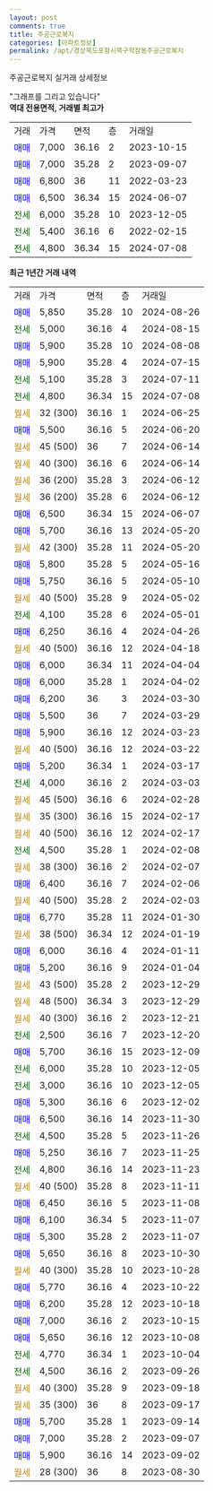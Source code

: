 ```yaml
---
layout: post
comments: true
title: 주공근로복지
categories: [아파트정보]
permalink: /apt/경상북도포항시북구학잠동주공근로복지
---
```


주공근로복지 실거래 상세정보

<script type="text/javascript">
  google.charts.load('current', {'packages':['line', 'corechart']});
  google.charts.setOnLoadCallback(drawChart);

  function drawChart() {
    var data = new google.visualization.DataTable();
    data.addColumn('date', '거래일');
    data.addColumn('number', "매매");
    data.addColumn('number', "전세");
    data.addColumn('number', "전매");

    data.addRows([[new Date(Date.parse("2024-08-26")), 5850, null, null], [new Date(Date.parse("2024-08-15")), null, 5000, null], [new Date(Date.parse("2024-08-08")), 5900, null, null], [new Date(Date.parse("2024-07-15")), 5900, null, null], [new Date(Date.parse("2024-07-11")), null, 5100, null], [new Date(Date.parse("2024-07-08")), null, 4800, null], [new Date(Date.parse("2024-06-25")), null, null, null], [new Date(Date.parse("2024-06-20")), 5500, null, null], [new Date(Date.parse("2024-06-14")), null, null, null], [new Date(Date.parse("2024-06-14")), null, null, null], [new Date(Date.parse("2024-06-12")), null, null, null], [new Date(Date.parse("2024-06-12")), null, null, null], [new Date(Date.parse("2024-06-07")), 6500, null, null], [new Date(Date.parse("2024-05-20")), 5700, null, null], [new Date(Date.parse("2024-05-20")), null, null, null], [new Date(Date.parse("2024-05-16")), 5800, null, null], [new Date(Date.parse("2024-05-10")), 5750, null, null], [new Date(Date.parse("2024-05-02")), null, null, null], [new Date(Date.parse("2024-05-01")), null, 4100, null], [new Date(Date.parse("2024-04-26")), 6250, null, null], [new Date(Date.parse("2024-04-18")), null, null, null], [new Date(Date.parse("2024-04-04")), 6000, null, null], [new Date(Date.parse("2024-04-02")), 6000, null, null], [new Date(Date.parse("2024-03-30")), 6200, null, null], [new Date(Date.parse("2024-03-29")), 5500, null, null], [new Date(Date.parse("2024-03-23")), 5900, null, null], [new Date(Date.parse("2024-03-22")), null, null, null], [new Date(Date.parse("2024-03-17")), 5200, null, null], [new Date(Date.parse("2024-03-03")), null, 4000, null], [new Date(Date.parse("2024-02-28")), null, null, null], [new Date(Date.parse("2024-02-17")), null, null, null], [new Date(Date.parse("2024-02-17")), null, null, null], [new Date(Date.parse("2024-02-08")), null, 4500, null], [new Date(Date.parse("2024-02-07")), null, null, null], [new Date(Date.parse("2024-02-06")), 6400, null, null], [new Date(Date.parse("2024-02-03")), null, null, null], [new Date(Date.parse("2024-01-30")), 6770, null, null], [new Date(Date.parse("2024-01-19")), null, null, null], [new Date(Date.parse("2024-01-11")), 6000, null, null], [new Date(Date.parse("2024-01-04")), 5200, null, null], [new Date(Date.parse("2023-12-29")), null, null, null], [new Date(Date.parse("2023-12-29")), null, null, null], [new Date(Date.parse("2023-12-21")), null, null, null], [new Date(Date.parse("2023-12-20")), null, 2500, null], [new Date(Date.parse("2023-12-09")), 5700, null, null], [new Date(Date.parse("2023-12-05")), null, 6000, null], [new Date(Date.parse("2023-12-05")), null, 3000, null], [new Date(Date.parse("2023-12-02")), 5300, null, null], [new Date(Date.parse("2023-11-30")), 6500, null, null], [new Date(Date.parse("2023-11-26")), null, 4500, null], [new Date(Date.parse("2023-11-25")), 5250, null, null], [new Date(Date.parse("2023-11-23")), null, 4800, null], [new Date(Date.parse("2023-11-11")), null, null, null], [new Date(Date.parse("2023-11-08")), 6450, null, null], [new Date(Date.parse("2023-11-07")), 6100, null, null], [new Date(Date.parse("2023-11-07")), 5300, null, null], [new Date(Date.parse("2023-10-30")), 5650, null, null], [new Date(Date.parse("2023-10-28")), null, null, null], [new Date(Date.parse("2023-10-22")), 5770, null, null], [new Date(Date.parse("2023-10-18")), 6200, null, null], [new Date(Date.parse("2023-10-15")), 7000, null, null], [new Date(Date.parse("2023-10-08")), 5650, null, null], [new Date(Date.parse("2023-10-04")), null, 4770, null], [new Date(Date.parse("2023-09-26")), null, 4500, null], [new Date(Date.parse("2023-09-18")), null, null, null], [new Date(Date.parse("2023-09-17")), null, null, null], [new Date(Date.parse("2023-09-14")), 5700, null, null], [new Date(Date.parse("2023-09-07")), 7000, null, null], [new Date(Date.parse("2023-09-02")), 5900, null, null], [new Date(Date.parse("2023-08-30")), null, null, null]]);

    var options = {
      hAxis: {
        format: 'yyyy/MM/dd'
      },    
      lineWidth: 0,
      pointsVisible: true,    
      title: '최근 1년간 유형별 실거래가 분포',
      legend: { position: 'bottom' }
    };

    var formatter = new google.visualization.NumberFormat({pattern:'###,###'} );
    formatter.format(data, 1);
    formatter.format(data, 2);
    
    setTimeout(function() {
        var chart = new google.visualization.LineChart(document.getElementById('columnchart_material'));
        chart.draw(data, (options));
        document.getElementById('loading').style.display = 'none';
    }, 200);
  }
</script>


<div id="loading" style="z-index:20; display: block; margin-left: 0px">"그래프를 그리고 있습니다"</div>
<div id="columnchart_material" style="width: 95%; margin-left: 0px; display: block"></div>
<!-- contents start -->
<b>역대 전용면적, 거래별 최고가</b>
<table class="sortable">
    <tr>
      <td>거래</td>
      <td>가격</td>
      <td>면적</td>
      <td>층</td>
      <td>거래일</td>
    </tr>
        <tr>
          <td><a style="color: blue">매매</a></td>
          <td>7,000</td>
          <td>36.16</td>
          <td>2</td>
          <td>2023-10-15</td>
        </tr>            <tr>
          <td><a style="color: blue">매매</a></td>
          <td>7,000</td>
          <td>35.28</td>
          <td>2</td>
          <td>2023-09-07</td>
        </tr>            <tr>
          <td><a style="color: blue">매매</a></td>
          <td>6,800</td>
          <td>36</td>
          <td>11</td>
          <td>2022-03-23</td>
        </tr>            <tr>
          <td><a style="color: blue">매매</a></td>
          <td>6,500</td>
          <td>36.34</td>
          <td>15</td>
          <td>2024-06-07</td>
        </tr>        
        <tr>
              <td><a style="color: darkgreen">전세</a></td>
              <td>6,000</td>
              <td>35.28</td>
              <td>10</td>
              <td>2023-12-05</td>
            </tr>            <tr>
              <td><a style="color: darkgreen">전세</a></td>
              <td>5,400</td>
              <td>36.16</td>
              <td>6</td>
              <td>2022-02-15</td>
            </tr>            <tr>
              <td><a style="color: darkgreen">전세</a></td>
              <td>4,800</td>
              <td>36.34</td>
              <td>15</td>
              <td>2024-07-08</td>
            </tr>        
    
</table>

<b>최근 1년간 거래 내역</b>

<table class="sortable">
    <tr>
      <td>거래</td>
      <td>가격</td>
      <td>면적</td>
      <td>층</td>
      <td>거래일</td>
    </tr>
    <tr>
      <td><a style="color: blue">매매</a></td>
      <td>5,850</td>
      <td>35.28</td>
      <td>10</td>
      <td>2024-08-26</td>
    </tr>          <tr>
      <td><a style="color: darkgreen">전세</a></td>
      <td>5,000</td>
      <td>36.16</td>
      <td>4</td>
      <td>2024-08-15</td>
    </tr>          <tr>
      <td><a style="color: blue">매매</a></td>
      <td>5,900</td>
      <td>35.28</td>
      <td>10</td>
      <td>2024-08-08</td>
    </tr>          <tr>
      <td><a style="color: blue">매매</a></td>
      <td>5,900</td>
      <td>35.28</td>
      <td>4</td>
      <td>2024-07-15</td>
    </tr>          <tr>
      <td><a style="color: darkgreen">전세</a></td>
      <td>5,100</td>
      <td>35.28</td>
      <td>3</td>
      <td>2024-07-11</td>
    </tr>          <tr>
      <td><a style="color: darkgreen">전세</a></td>
      <td>4,800</td>
      <td>36.34</td>
      <td>15</td>
      <td>2024-07-08</td>
    </tr>          <tr>
      <td><a style="color: darkgoldenrod">월세</a></td>
      <td>32 (300)</td>
      <td>36.16</td>
      <td>1</td>
      <td>2024-06-25</td>
    </tr>          <tr>
      <td><a style="color: blue">매매</a></td>
      <td>5,500</td>
      <td>36.16</td>
      <td>5</td>
      <td>2024-06-20</td>
    </tr>          <tr>
      <td><a style="color: darkgoldenrod">월세</a></td>
      <td>45 (500)</td>
      <td>36</td>
      <td>7</td>
      <td>2024-06-14</td>
    </tr>          <tr>
      <td><a style="color: darkgoldenrod">월세</a></td>
      <td>40 (300)</td>
      <td>36.16</td>
      <td>6</td>
      <td>2024-06-14</td>
    </tr>          <tr>
      <td><a style="color: darkgoldenrod">월세</a></td>
      <td>36 (200)</td>
      <td>35.28</td>
      <td>3</td>
      <td>2024-06-12</td>
    </tr>          <tr>
      <td><a style="color: darkgoldenrod">월세</a></td>
      <td>36 (200)</td>
      <td>35.28</td>
      <td>6</td>
      <td>2024-06-12</td>
    </tr>          <tr>
      <td><a style="color: blue">매매</a></td>
      <td>6,500</td>
      <td>36.34</td>
      <td>15</td>
      <td>2024-06-07</td>
    </tr>          <tr>
      <td><a style="color: blue">매매</a></td>
      <td>5,700</td>
      <td>36.16</td>
      <td>13</td>
      <td>2024-05-20</td>
    </tr>          <tr>
      <td><a style="color: darkgoldenrod">월세</a></td>
      <td>42 (300)</td>
      <td>35.28</td>
      <td>11</td>
      <td>2024-05-20</td>
    </tr>          <tr>
      <td><a style="color: blue">매매</a></td>
      <td>5,800</td>
      <td>35.28</td>
      <td>5</td>
      <td>2024-05-16</td>
    </tr>          <tr>
      <td><a style="color: blue">매매</a></td>
      <td>5,750</td>
      <td>36.16</td>
      <td>5</td>
      <td>2024-05-10</td>
    </tr>          <tr>
      <td><a style="color: darkgoldenrod">월세</a></td>
      <td>40 (500)</td>
      <td>35.28</td>
      <td>9</td>
      <td>2024-05-02</td>
    </tr>          <tr>
      <td><a style="color: darkgreen">전세</a></td>
      <td>4,100</td>
      <td>35.28</td>
      <td>6</td>
      <td>2024-05-01</td>
    </tr>          <tr>
      <td><a style="color: blue">매매</a></td>
      <td>6,250</td>
      <td>36.16</td>
      <td>4</td>
      <td>2024-04-26</td>
    </tr>          <tr>
      <td><a style="color: darkgoldenrod">월세</a></td>
      <td>40 (500)</td>
      <td>36.16</td>
      <td>12</td>
      <td>2024-04-18</td>
    </tr>          <tr>
      <td><a style="color: blue">매매</a></td>
      <td>6,000</td>
      <td>36.34</td>
      <td>11</td>
      <td>2024-04-04</td>
    </tr>          <tr>
      <td><a style="color: blue">매매</a></td>
      <td>6,000</td>
      <td>35.28</td>
      <td>1</td>
      <td>2024-04-02</td>
    </tr>          <tr>
      <td><a style="color: blue">매매</a></td>
      <td>6,200</td>
      <td>36</td>
      <td>3</td>
      <td>2024-03-30</td>
    </tr>          <tr>
      <td><a style="color: blue">매매</a></td>
      <td>5,500</td>
      <td>36</td>
      <td>7</td>
      <td>2024-03-29</td>
    </tr>          <tr>
      <td><a style="color: blue">매매</a></td>
      <td>5,900</td>
      <td>36.16</td>
      <td>12</td>
      <td>2024-03-23</td>
    </tr>          <tr>
      <td><a style="color: darkgoldenrod">월세</a></td>
      <td>40 (500)</td>
      <td>36.16</td>
      <td>12</td>
      <td>2024-03-22</td>
    </tr>          <tr>
      <td><a style="color: blue">매매</a></td>
      <td>5,200</td>
      <td>36.34</td>
      <td>1</td>
      <td>2024-03-17</td>
    </tr>          <tr>
      <td><a style="color: darkgreen">전세</a></td>
      <td>4,000</td>
      <td>36.16</td>
      <td>2</td>
      <td>2024-03-03</td>
    </tr>          <tr>
      <td><a style="color: darkgoldenrod">월세</a></td>
      <td>45 (500)</td>
      <td>36.16</td>
      <td>6</td>
      <td>2024-02-28</td>
    </tr>          <tr>
      <td><a style="color: darkgoldenrod">월세</a></td>
      <td>35 (300)</td>
      <td>36.16</td>
      <td>15</td>
      <td>2024-02-17</td>
    </tr>          <tr>
      <td><a style="color: darkgoldenrod">월세</a></td>
      <td>40 (500)</td>
      <td>36.16</td>
      <td>12</td>
      <td>2024-02-17</td>
    </tr>          <tr>
      <td><a style="color: darkgreen">전세</a></td>
      <td>4,500</td>
      <td>35.28</td>
      <td>1</td>
      <td>2024-02-08</td>
    </tr>          <tr>
      <td><a style="color: darkgoldenrod">월세</a></td>
      <td>38 (300)</td>
      <td>36.16</td>
      <td>2</td>
      <td>2024-02-07</td>
    </tr>          <tr>
      <td><a style="color: blue">매매</a></td>
      <td>6,400</td>
      <td>36.16</td>
      <td>7</td>
      <td>2024-02-06</td>
    </tr>          <tr>
      <td><a style="color: darkgoldenrod">월세</a></td>
      <td>40 (500)</td>
      <td>35.28</td>
      <td>2</td>
      <td>2024-02-03</td>
    </tr>          <tr>
      <td><a style="color: blue">매매</a></td>
      <td>6,770</td>
      <td>35.28</td>
      <td>11</td>
      <td>2024-01-30</td>
    </tr>          <tr>
      <td><a style="color: darkgoldenrod">월세</a></td>
      <td>38 (500)</td>
      <td>36.34</td>
      <td>12</td>
      <td>2024-01-19</td>
    </tr>          <tr>
      <td><a style="color: blue">매매</a></td>
      <td>6,000</td>
      <td>36.16</td>
      <td>4</td>
      <td>2024-01-11</td>
    </tr>          <tr>
      <td><a style="color: blue">매매</a></td>
      <td>5,200</td>
      <td>36.16</td>
      <td>9</td>
      <td>2024-01-04</td>
    </tr>          <tr>
      <td><a style="color: darkgoldenrod">월세</a></td>
      <td>43 (500)</td>
      <td>35.28</td>
      <td>2</td>
      <td>2023-12-29</td>
    </tr>          <tr>
      <td><a style="color: darkgoldenrod">월세</a></td>
      <td>48 (500)</td>
      <td>36.34</td>
      <td>3</td>
      <td>2023-12-29</td>
    </tr>          <tr>
      <td><a style="color: darkgoldenrod">월세</a></td>
      <td>40 (300)</td>
      <td>36.16</td>
      <td>2</td>
      <td>2023-12-21</td>
    </tr>          <tr>
      <td><a style="color: darkgreen">전세</a></td>
      <td>2,500</td>
      <td>36.16</td>
      <td>7</td>
      <td>2023-12-20</td>
    </tr>          <tr>
      <td><a style="color: blue">매매</a></td>
      <td>5,700</td>
      <td>36.16</td>
      <td>15</td>
      <td>2023-12-09</td>
    </tr>          <tr>
      <td><a style="color: darkgreen">전세</a></td>
      <td>6,000</td>
      <td>35.28</td>
      <td>10</td>
      <td>2023-12-05</td>
    </tr>          <tr>
      <td><a style="color: darkgreen">전세</a></td>
      <td>3,000</td>
      <td>36.16</td>
      <td>10</td>
      <td>2023-12-05</td>
    </tr>          <tr>
      <td><a style="color: blue">매매</a></td>
      <td>5,300</td>
      <td>36.16</td>
      <td>6</td>
      <td>2023-12-02</td>
    </tr>          <tr>
      <td><a style="color: blue">매매</a></td>
      <td>6,500</td>
      <td>36.16</td>
      <td>14</td>
      <td>2023-11-30</td>
    </tr>          <tr>
      <td><a style="color: darkgreen">전세</a></td>
      <td>4,500</td>
      <td>35.28</td>
      <td>5</td>
      <td>2023-11-26</td>
    </tr>          <tr>
      <td><a style="color: blue">매매</a></td>
      <td>5,250</td>
      <td>36.16</td>
      <td>7</td>
      <td>2023-11-25</td>
    </tr>          <tr>
      <td><a style="color: darkgreen">전세</a></td>
      <td>4,800</td>
      <td>36.16</td>
      <td>14</td>
      <td>2023-11-23</td>
    </tr>          <tr>
      <td><a style="color: darkgoldenrod">월세</a></td>
      <td>40 (500)</td>
      <td>35.28</td>
      <td>8</td>
      <td>2023-11-11</td>
    </tr>          <tr>
      <td><a style="color: blue">매매</a></td>
      <td>6,450</td>
      <td>36.16</td>
      <td>5</td>
      <td>2023-11-08</td>
    </tr>          <tr>
      <td><a style="color: blue">매매</a></td>
      <td>6,100</td>
      <td>36.34</td>
      <td>5</td>
      <td>2023-11-07</td>
    </tr>          <tr>
      <td><a style="color: blue">매매</a></td>
      <td>5,300</td>
      <td>35.28</td>
      <td>2</td>
      <td>2023-11-07</td>
    </tr>          <tr>
      <td><a style="color: blue">매매</a></td>
      <td>5,650</td>
      <td>36.16</td>
      <td>8</td>
      <td>2023-10-30</td>
    </tr>          <tr>
      <td><a style="color: darkgoldenrod">월세</a></td>
      <td>40 (300)</td>
      <td>35.28</td>
      <td>10</td>
      <td>2023-10-28</td>
    </tr>          <tr>
      <td><a style="color: blue">매매</a></td>
      <td>5,770</td>
      <td>36.16</td>
      <td>4</td>
      <td>2023-10-22</td>
    </tr>          <tr>
      <td><a style="color: blue">매매</a></td>
      <td>6,200</td>
      <td>35.28</td>
      <td>12</td>
      <td>2023-10-18</td>
    </tr>          <tr>
      <td><a style="color: blue">매매</a></td>
      <td>7,000</td>
      <td>36.16</td>
      <td>2</td>
      <td>2023-10-15</td>
    </tr>          <tr>
      <td><a style="color: blue">매매</a></td>
      <td>5,650</td>
      <td>36.16</td>
      <td>12</td>
      <td>2023-10-08</td>
    </tr>          <tr>
      <td><a style="color: darkgreen">전세</a></td>
      <td>4,770</td>
      <td>36.34</td>
      <td>1</td>
      <td>2023-10-04</td>
    </tr>          <tr>
      <td><a style="color: darkgreen">전세</a></td>
      <td>4,500</td>
      <td>36.16</td>
      <td>2</td>
      <td>2023-09-26</td>
    </tr>          <tr>
      <td><a style="color: darkgoldenrod">월세</a></td>
      <td>40 (300)</td>
      <td>35.28</td>
      <td>9</td>
      <td>2023-09-18</td>
    </tr>          <tr>
      <td><a style="color: darkgoldenrod">월세</a></td>
      <td>35 (300)</td>
      <td>36</td>
      <td>8</td>
      <td>2023-09-17</td>
    </tr>          <tr>
      <td><a style="color: blue">매매</a></td>
      <td>5,700</td>
      <td>35.28</td>
      <td>1</td>
      <td>2023-09-14</td>
    </tr>          <tr>
      <td><a style="color: blue">매매</a></td>
      <td>7,000</td>
      <td>35.28</td>
      <td>2</td>
      <td>2023-09-07</td>
    </tr>          <tr>
      <td><a style="color: blue">매매</a></td>
      <td>5,900</td>
      <td>36.16</td>
      <td>14</td>
      <td>2023-09-02</td>
    </tr>          <tr>
      <td><a style="color: darkgoldenrod">월세</a></td>
      <td>28 (300)</td>
      <td>36</td>
      <td>8</td>
      <td>2023-08-30</td>
    </tr>      </table>
<!-- contents end -->    

